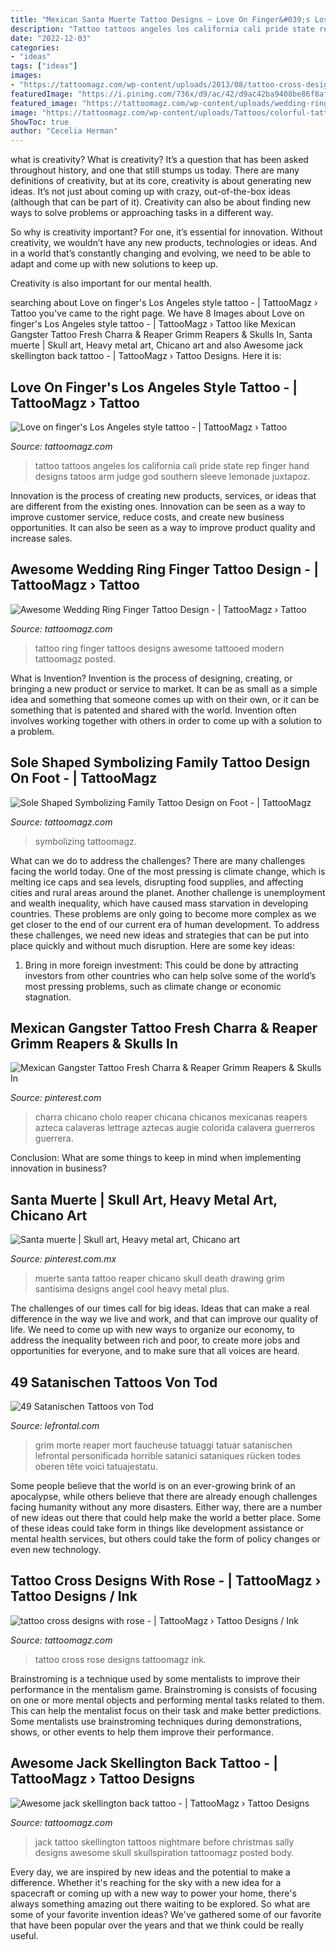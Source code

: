 ```yaml
---
title: "Mexican Santa Muerte Tattoo Designs ~ Love On Finger&#039;s Los Angeles Style Tattoo -"
description: "Tattoo tattoos angeles los california cali pride state rep finger hand designs tatoos arm judge god southern sleeve lemonade juxtapoz"
date: "2022-12-03"
categories:
- "ideas"
tags: ["ideas"]
images:
- "https://tattoomagz.com/wp-content/uploads/2013/08/tattoo-cross-designs-with-rose.jpg"
featuredImage: "https://i.pinimg.com/736x/d9/ac/42/d9ac42ba9408be86f8affa61e74eaadd.jpg"
featured_image: "https://tattoomagz.com/wp-content/uploads/wedding-ring-finger-tattoos-tattoo-ring-designs-image-buildlicious-61386.jpg"
image: "https://tattoomagz.com/wp-content/uploads/Tattoos/colorful-tattoos/Love-on-fingers-Los-Angeles-style-tattoo.jpg"
ShowToc: true
author: "Cecelia Herman"
---
```



what is creativity?
What is creativity? It’s a question that has been asked throughout history, and one that still stumps us today. There are many definitions of creativity, but at its core, creativity is about generating new ideas.
It’s not just about coming up with crazy, out-of-the-box ideas (although that can be part of it). Creativity can also be about finding new ways to solve problems or approaching tasks in a different way.

So why is creativity important? For one, it’s essential for innovation. Without creativity, we wouldn’t have any new products, technologies or ideas. And in a world that’s constantly changing and evolving, we need to be able to adapt and come up with new solutions to keep up.

Creativity is also important for our mental health.

	

		
searching about Love on finger&#039;s Los Angeles style tattoo - | TattooMagz › Tattoo you've came to the right page. We have 8 Images about Love on finger&#039;s Los Angeles style tattoo - | TattooMagz › Tattoo like Mexican Gangster Tattoo Fresh Charra &amp; Reaper Grimm Reapers &amp; Skulls In, Santa muerte | Skull art, Heavy metal art, Chicano art and also Awesome jack skellington back tattoo - | TattooMagz › Tattoo Designs. Here it is:
		
    
## Love On Finger&#039;s Los Angeles Style Tattoo - | TattooMagz › Tattoo

<img loading=lazy src="https://tattoomagz.com/wp-content/uploads/Tattoos/colorful-tattoos/Love-on-fingers-Los-Angeles-style-tattoo.jpg" onerror="this.onerror=null;this.src='https://tse3.mm.bing.net/th?id=OIP.dqPXYy9qPy4r8KXCq4-UlAHaLG&amp;pid=15.1';" alt="Love on finger&#039;s Los Angeles style tattoo - | TattooMagz › Tattoo">

_Source: tattoomagz.com_

>tattoo tattoos angeles los california cali pride state rep finger hand designs tatoos arm judge god southern sleeve lemonade juxtapoz. 

	

Innovation is the process of creating new products, services, or ideas that are different from the existing ones. Innovation can be seen as a way to improve customer service, reduce costs, and create new business opportunities. It can also be seen as a way to improve product quality and increase sales.

    
## Awesome Wedding Ring Finger Tattoo Design - | TattooMagz › Tattoo

<img loading=lazy src="https://tattoomagz.com/wp-content/uploads/wedding-ring-finger-tattoos-tattoo-ring-designs-image-buildlicious-61386.jpg" onerror="this.onerror=null;this.src='https://tse3.mm.bing.net/th?id=OIP.rw7QqPKcfDQRSBQRqafbBQDgEs&amp;pid=15.1';" alt="Awesome Wedding Ring Finger Tattoo Design - | TattooMagz › Tattoo">

_Source: tattoomagz.com_

>tattoo ring finger tattoos designs awesome tattooed modern tattoomagz posted. 

	

What is Invention?
Invention is the process of designing, creating, or bringing a new product or service to market. It can be as small as a simple idea and something that someone comes up with on their own, or it can be something that is patented and shared with the world. Invention often involves working together with others in order to come up with a solution to a problem.

    
## Sole Shaped Symbolizing Family Tattoo Design On Foot - | TattooMagz

<img loading=lazy src="https://tattoomagz.com/wp-content/uploads/tattoos-symbolizing-family-unfiltered-48104.jpg" onerror="this.onerror=null;this.src='https://tse2.mm.bing.net/th?id=OIP.XxojV3MK9rGw5rD671vuDgHaLG&amp;pid=15.1';" alt="Sole Shaped Symbolizing Family Tattoo Design on Foot - | TattooMagz">

_Source: tattoomagz.com_

>symbolizing tattoomagz. 

	

What can we do to address the challenges?
There are many challenges facing the world today. One of the most pressing is climate change, which is melting ice caps and sea levels, disrupting food supplies, and affecting cities and rural areas around the planet. Another challenge is unemployment and wealth inequality, which have caused mass starvation in developing countries. 
These problems are only going to become more complex as we get closer to the end of our current era of human development. To address these challenges, we need new ideas and strategies that can be put into place quickly and without much disruption. Here are some key ideas: 

1) Bring in more foreign investment: This could be done by attracting investors from other countries who can help solve some of the world’s most pressing problems, such as climate change or economic stagnation.

    
## Mexican Gangster Tattoo Fresh Charra &amp; Reaper Grimm Reapers &amp; Skulls In

<img loading=lazy src="https://i.pinimg.com/736x/d9/ac/42/d9ac42ba9408be86f8affa61e74eaadd.jpg" onerror="this.onerror=null;this.src='https://tse1.mm.bing.net/th?id=OIP._Lw-xlqbmbApu8RYn6WbQgHaLn&amp;pid=15.1';" alt="Mexican Gangster Tattoo Fresh Charra &amp; Reaper Grimm Reapers &amp; Skulls In">

_Source: pinterest.com_

>charra chicano cholo reaper chicana chicanos mexicanas reapers azteca calaveras lettrage aztecas augie colorida calavera guerreros guerrera. 

	

Conclusion: What are some things to keep in mind when implementing innovation in business?
 

    
## Santa Muerte | Skull Art, Heavy Metal Art, Chicano Art

<img loading=lazy src="https://i.pinimg.com/736x/b8/83/db/b883dbf5a64c0e8e8adf32393bf23bfc--grim-reaper-skull-art.jpg" onerror="this.onerror=null;this.src='https://tse1.mm.bing.net/th?id=OIP.41f1Ep16dwcTUgoFZdhsUwHaMW&amp;pid=15.1';" alt="Santa muerte | Skull art, Heavy metal art, Chicano art">

_Source: pinterest.com.mx_

>muerte santa tattoo reaper chicano skull death drawing grim santisima designs angel cool heavy metal plus. 

	

The challenges of our times call for big ideas. Ideas that can make a real difference in the way we live and work, and that can improve our quality of life. We need to come up with new ways to organize our economy, to address the inequality between rich and poor, to create more jobs and opportunities for everyone, and to make sure that all voices are heard.

    
## 49 Satanischen Tattoos Von Tod

<img loading=lazy src="https://www.lefrontal.com/de/images/coleccion2/tod-tattoo/tod_tattoo_36.jpeg" onerror="this.onerror=null;this.src='https://tse3.mm.bing.net/th?id=OIP.lABzf1WTt2WgHI-7r0i6TQHaJy&amp;pid=15.1';" alt="49 Satanischen Tattoos von Tod">

_Source: lefrontal.com_

>grim morte reaper mort faucheuse tatuaggi tatuar satanischen lefrontal personificada horrible satanici sataniques rücken todes oberen tête voici tatuajestatu. 

	

Some people believe that the world is on an ever-growing brink of an apocalypse, while others believe that there are already enough challenges facing humanity without any more disasters. Either way, there are a number of new ideas out there that could help make the world a better place. Some of these ideas could take form in things like development assistance or mental health services, but others could take the form of policy changes or even new technology.

    
## Tattoo Cross Designs With Rose - | TattooMagz › Tattoo Designs / Ink

<img loading=lazy src="https://tattoomagz.com/wp-content/uploads/2013/08/tattoo-cross-designs-with-rose.jpg" onerror="this.onerror=null;this.src='https://tse2.mm.bing.net/th?id=OIP.L6RwzqBzSpb3z2qYUMUmJAHaJ4&amp;pid=15.1';" alt="tattoo cross designs with rose - | TattooMagz › Tattoo Designs / Ink">

_Source: tattoomagz.com_

>tattoo cross rose designs tattoomagz ink. 

	

Brainstroming is a technique used by some mentalists to improve their performance in the mentalism game. Brainstroming is consists of focusing on one or more mental objects and performing mental tasks related to them. This can help the mentalist focus on their task and make better predictions. Some mentalists use brainstroming techniques during demonstrations, shows, or other events to help them improve their performance.

    
## Awesome Jack Skellington Back Tattoo - | TattooMagz › Tattoo Designs

<img loading=lazy src="https://tattoomagz.com/wp-content/uploads/Awesome-jack-skellington-back-tattoo.jpg" onerror="this.onerror=null;this.src='https://tse3.mm.bing.net/th?id=OIP.k_F1hbb8RmeDdEZdR5WTKAHaJ3&amp;pid=15.1';" alt="Awesome jack skellington back tattoo - | TattooMagz › Tattoo Designs">

_Source: tattoomagz.com_

>jack tattoo skellington tattoos nightmare before christmas sally designs awesome skull skullspiration tattoomagz posted body. 

	

Every day, we are inspired by new ideas and the potential to make a difference. Whether it's reaching for the sky with a new idea for a spacecraft or coming up with a new way to power your home, there's always something amazing out there waiting to be explored. So what are some of your favorite invention ideas? We've gathered some of our favorite that have been popular over the years and that we think could be really useful.


